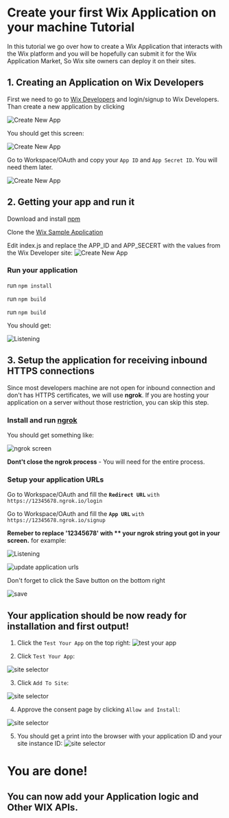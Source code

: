 # Create your first Wix Application on your machine Tutorial  
In this tutorial we go over how to create a Wix Application that interacts with the Wix platform 
and you will be hopefully can submit it for the Wix Application Market, So Wix site owners can deploy it on their sites.   
## 1. Creating an Application on Wix Developers
First we need to go to [Wix Developers](https://dev.wix.com/) and login/signup to Wix Developers.
Than create a new application by clicking 

![Create New App](images/create-app.png)

You should get this screen:

![Create New App](images/New-App.png)

Go to Workspace/OAuth and copy your `App ID` and `App Secret ID`. You will need them later.
 
![Create New App](images/oauth-settings.png)

## 2. Getting your app and run it

Download and install [npm](https://www.npmjs.com/get-npm)

Clone the [Wix Sample Application](https://github.com/shaykewix/sample-wix-rest-app)

Edit index.js and replace the APP_ID and APP_SECERT with the values from the Wix Developer site:
![Create New App](images/change-app-id.png)

### Run your application
run `npm install`

run `npm build`

run `npm build`

You should get:

![Listening](images/listening.png)

## 3. Setup the application for receiving inbound HTTPS connections
Since most developers machine are not open for inbound connection and don't has HTTPS certificates, we will use **ngrok**.
If you are hosting your application on a server without those restriction, you can skip this step.

### Install and run [ngrok](https://dashboard.ngrok.com/get-started)

You should get something like:

![ngrok screen](images/ngrok.png)

**Dont't close the ngrok process** - You will need for the entire process.

### Setup your application URLs
Go to Workspace/OAuth and fill the **`Redirect URL`** `with https://12345678.ngrok.io/login`

Go to Workspace/OAuth and fill the **`App URL`** `with https://12345678.ngrok.io/signup`

**Remeber to replace '12345678' with ** your ngrok string yout got in your screen.**
for example:

![Listening](images/httpsurl.png)

 
![update application urls](images/urls.png)

Don't forget to click the Save button on the bottom right 

![save](images/save.png)

## Your application should be now ready for installation and first output! 

1. Click the `Test Your App` on the top right:
![test your app](images/test-button.png)

2. Click `Test Your App`:

![site selector](images/site-selector.png)

3. Click `Add To Site`:

![site selector](images/add-to-site.png)

4. Approve the consent page by clicking `Allow and Install`:

![site selector](images/consent.png)

5. You should get a print into the browser with your application ID and your site instance ID:
![site selector](images/end.png)

# You are done!
## You can now add your Application logic and Other WIX APIs. 

